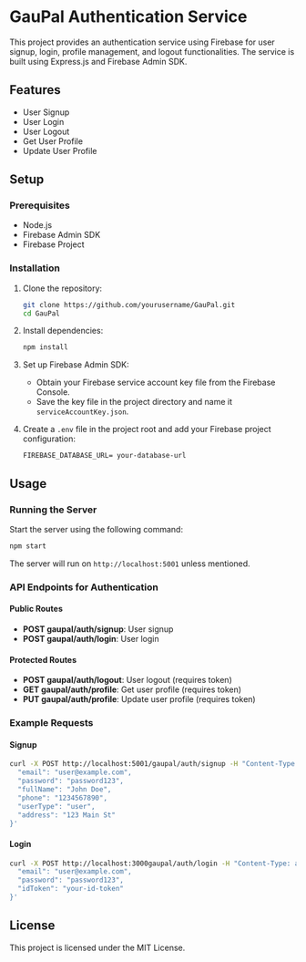 # GauPal Authentication Service

This project provides an authentication service using Firebase for user signup, login, profile management, and logout functionalities. The service is built using Express.js and Firebase Admin SDK.

## Features

- User Signup
- User Login
- User Logout
- Get User Profile
- Update User Profile

## Setup

### Prerequisites

- Node.js
- Firebase Admin SDK
- Firebase Project

### Installation

1. Clone the repository:

   ```sh
   git clone https://github.com/yourusername/GauPal.git
   cd GauPal
   ```

2. Install dependencies:

   ```sh
   npm install
   ```

3. Set up Firebase Admin SDK:

   - Obtain your Firebase service account key file from the Firebase Console.
   - Save the key file in the project directory and name it `serviceAccountKey.json`.

4. Create a `.env` file in the project root and add your Firebase project configuration:
   ```env
   FIREBASE_DATABASE_URL= your-database-url
   ```

## Usage

### Running the Server

Start the server using the following command:

```sh
npm start
```

The server will run on `http://localhost:5001` unless mentioned.

### API Endpoints for Authentication

#### Public Routes

- **POST gaupal/auth/signup**: User signup
- **POST gaupal/auth/login**: User login

#### Protected Routes

- **POST gaupal/auth/logout**: User logout (requires token)
- **GET gaupal/auth/profile**: Get user profile (requires token)
- **PUT gaupal/auth/profile**: Update user profile (requires token)

### Example Requests

#### Signup

```sh
curl -X POST http://localhost:5001/gaupal/auth/signup -H "Content-Type: application/json" -d '{
  "email": "user@example.com",
  "password": "password123",
  "fullName": "John Doe",
  "phone": "1234567890",
  "userType": "user",
  "address": "123 Main St"
}'
```

#### Login

```sh
curl -X POST http://localhost:3000gaupal/auth/login -H "Content-Type: application/json" -d '{
  "email": "user@example.com",
  "password": "password123",
  "idToken": "your-id-token"
}'
```

## License

This project is licensed under the MIT License.
